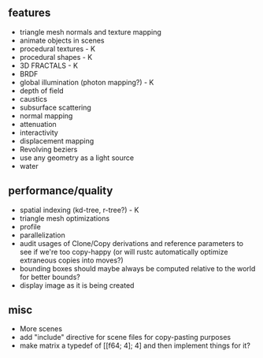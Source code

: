 ## features
- triangle mesh normals and texture mapping
- animate objects in scenes
- procedural textures - K
- procedural shapes - K
- 3D FRACTALS - K
- BRDF
- global illumination (photon mapping?) - K
- depth of field
- caustics
- subsurface scattering
- normal mapping
- attenuation
- interactivity
- displacement mapping
- Revolving beziers
- use any geometry as a light source
- water

## performance/quality
- spatial indexing (kd-tree, r-tree?) - K
- triangle mesh optimizations
- profile
- parallelization
- audit usages of Clone/Copy derivations and reference parameters to see if we're too copy-happy (or will rustc automatically optimize extraneous copies into moves?)
- bounding boxes should maybe always be computed relative to the world for better bounds?
- display image as it is being created

## misc
- More scenes
- add "include" directive for scene files for copy-pasting purposes
- make matrix a typedef of [[f64; 4]; 4] and then implement things for it?
